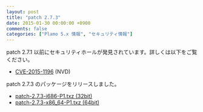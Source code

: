 ```yaml
---
layout: post
title: "patch 2.7.3"
date: 2015-01-30 00:00:00 +0900
comments: false
categories: ["Plamo 5.x 情報", "セキュリティ情報"]
---
```


patch 2.7.1 以前にセキュリティホールが発見されています。詳しくは以下をご覧ください。

* [CVE-2015-1196](https://web.nvd.nist.gov/view/vuln/detail?vulnId=CVE-2015-1196) (NVD)

patch 2.7.3 のパッケージをリリースしました。

* [patch-2.7.3-i686-P1.txz (32bit)](ftp://plamo.linet.gr.jp/pub/Plamo-5.x/x86/plamo/01_minimum/devel.txz/patch-2.7.3-i686-P1.txz)
* [patch-2.7.3-x86_64-P1.txz (64bit)](ftp://plamo.linet.gr.jp/pub/Plamo-5.x/x86_64/plamo/01_minimum/devel.txz/patch-2.7.3-x86_64-P1.txz)